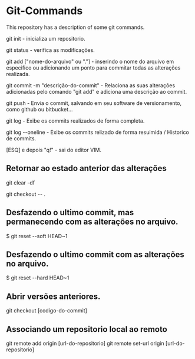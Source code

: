 # Git-Commands
This repository has a description of some git commands.

git init - inicializa um repositorio.

git status - verifica as modificações.

git add ["nome-do-arquivo" ou "."] - inserindo o nome do arquivo em especifico ou adicionando um ponto para commitar todas as alterações realizada.

git commit -m "descrição-do-commit" - Relaciona as suas alterações adicionadas pelo comando "git add" e adiciona uma descrição ao commit.

git push - Envia o commit, salvando em seu software de versionamento, como github ou bitbucket...

git log - Exibe os commits realizados de forma completa.

git log --oneline - Exibe os commits relizado de forma resuimida / Historico de commits.

[ESQ] e depois "q!" - sai do editor VIM.

Retornar ao estado anterior das alterações
--
git clear -df

git checkout -- .

Desfazendo o ultimo commit, mas permanecendo com as alterações no arquivo.
--
$ git reset --soft HEAD~1

Desfazendo o ultimo commit com as alterações no arquivo.
--
$ git reset --hard HEAD~1

Abrir versões anteriores.
--
git checkout [codigo-do-commit]

Associando um repositorio local ao remoto
--
git remote add origin [url-do-repositorio]
git remote set-url origin [url-do-repositorio]
